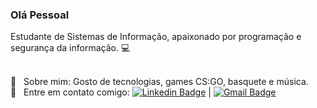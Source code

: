 ### Olá Pessoal 
Estudante de Sistemas de Informação, apaixonado por programação e segurança da informação. :computer:

 <br/>:speech_balloon: &nbsp; Sobre mim: Gosto de tecnologias, games CS:GO, basquete e música.
 <br/>:email: &nbsp; Entre em contato comigo: [![Linkedin Badge](https://img.shields.io/twitter/url?label=CarlosCesar&logo=linkedin&style=social&url=https%3A%2F%2Fwww.linkedin.com%2Fin%2Fcarlos-cesar-pereira-01a819157%2F)](https://www.linkedin.com/in/carlos-cesar-pereira-01a819157/) | [![Gmail Badge](https://img.shields.io/twitter/url?label=carloscesar.dev%40gmail.com&logo=gmail&style=social)](mailto:carloscesar.dev@gmail.com)
<!--
**CarlosCesar12/CarlosCesar12** is a ✨ _special_ ✨ repository because its `README.md` (this file) appears 
 

